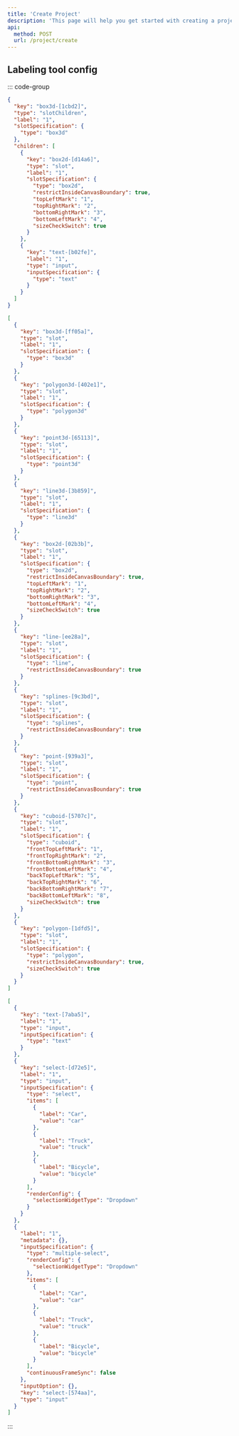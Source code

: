 ```yaml
---
title: 'Create Project'
description: 'This page will help you get started with creating a project on Rosetta, and set the status to 1 which represents <a href="/projects/list-project">START</a>.'
api:
  method: POST
  url: /project/create
---
```


<Params
  :body="body"
  :results="results"
/>

<script setup>
const body = {
  name: {
    type: 'string',
    description: 'project name'
  },
  dataType: {
    type: 'integer',
    description: 'project data type: 1 represents TEXT, 2 represents 2D, 3 represents 3D'
  },
  description: {
    type: 'string',
    default: 'project description',
    description: 'description',
    required: false
  },
  deadline: {
    type: 'string',
    description: 'deadline, a date for system notification, such as 2024-06-01'
  },
  operators: {
    type: 'object[]',
    description: 'label tool config'
  },
}
const results = {
  200: {
    "code": 200,
    "message": "Success",
    "data": 12, // project id
    "date": "2024-05-16 19:03:34",
    "requestId": "864b70706a7349ea83e177a49800464f",
    "success": true
  },
  400: {
    "code": 400,
    "data": null,
    "date": "",
    "message": "Illegal Parameter",
    "requestId": "",
    "success": false
  }
}
</script>

## Labeling tool config

::: code-group

```json [nesting instance structure]
{
  "key": "box3d-[1cbd2]",
  "type": "slotChildren",
  "label": "1",
  "slotSpecification": {
    "type": "box3d"
  },
  "children": [
    {
      "key": "box2d-[d14a6]",
      "type": "slot",
      "label": "1",
      "slotSpecification": {
        "type": "box2d",
        "restrictInsideCanvasBoundary": true,
        "topLeftMark": "1",
        "topRightMark": "2",
        "bottomRightMark": "3",
        "bottomLeftMark": "4",
        "sizeCheckSwitch": true
      }
    },
    {
      "key": "text-[b02fe]",
      "label": "1",
      "type": "input",
      "inputSpecification": {
        "type": "text"
      }
    }
  ]
}
```

```json [instance structure]
[
  {
    "key": "box3d-[ff05a]",
    "type": "slot",
    "label": "1",
    "slotSpecification": {
      "type": "box3d"
    }
  },
  {
    "key": "polygon3d-[402e1]",
    "type": "slot",
    "label": "1",
    "slotSpecification": {
      "type": "polygon3d"
    }
  },
  {
    "key": "point3d-[65113]",
    "type": "slot",
    "label": "1",
    "slotSpecification": {
      "type": "point3d"
    }
  },
  {
    "key": "line3d-[3b859]",
    "type": "slot",
    "label": "1",
    "slotSpecification": {
      "type": "line3d"
    }
  },
  {
    "key": "box2d-[02b3b]",
    "type": "slot",
    "label": "1",
    "slotSpecification": {
      "type": "box2d",
      "restrictInsideCanvasBoundary": true,
      "topLeftMark": "1",
      "topRightMark": "2",
      "bottomRightMark": "3",
      "bottomLeftMark": "4",
      "sizeCheckSwitch": true
    }
  },
  {
    "key": "line-[ee28a]",
    "type": "slot",
    "label": "1",
    "slotSpecification": {
      "type": "line",
      "restrictInsideCanvasBoundary": true
    }
  },
  {
    "key": "splines-[9c3bd]",
    "type": "slot",
    "label": "1",
    "slotSpecification": {
      "type": "splines",
      "restrictInsideCanvasBoundary": true
    }
  },
  {
    "key": "point-[939a3]",
    "type": "slot",
    "label": "1",
    "slotSpecification": {
      "type": "point",
      "restrictInsideCanvasBoundary": true
    }
  },
  {
    "key": "cuboid-[5707c]",
    "type": "slot",
    "label": "1",
    "slotSpecification": {
      "type": "cuboid",
      "frontTopLeftMark": "1",
      "frontTopRightMark": "2",
      "frontBottomRightMark": "3",
      "frontBottomLeftMark": "4",
      "backTopLeftMark": "5",
      "backTopRightMark": "6",
      "backBottomRightMark": "7",
      "backBottomLeftMark": "8",
      "sizeCheckSwitch": true
    }
  },
  {
    "key": "polygon-[1dfd5]",
    "type": "slot",
    "label": "1",
    "slotSpecification": {
      "type": "polygon",
      "restrictInsideCanvasBoundary": true,
      "sizeCheckSwitch": true
    }
  }
]
```

```json [attribute structure]
[
  {
    "key": "text-[7aba5]",
    "label": "1",
    "type": "input",
    "inputSpecification": {
      "type": "text"
    }
  },
  {
    "key": "select-[d72e5]",
    "label": "1",
    "type": "input",
    "inputSpecification": {
      "type": "select",
      "items": [
        {
          "label": "Car",
          "value": "car"
        },
        {
          "label": "Truck",
          "value": "truck"
        },
        {
          "label": "Bicycle",
          "value": "bicycle"
        }
      ],
      "renderConfig": {
        "selectionWidgetType": "Dropdown"
      }
    }
  },
  {
    "label": "1",
    "metadata": {},
    "inputSpecification": {
      "type": "multiple-select",
      "renderConfig": {
        "selectionWidgetType": "Dropdown"
      },
      "items": [
        {
          "label": "Car",
          "value": "car"
        },
        {
          "label": "Truck",
          "value": "truck"
        },
        {
          "label": "Bicycle",
          "value": "bicycle"
        }
      ],
      "continuousFrameSync": false
    },
    "inputOption": {},
    "key": "select-[574aa]",
    "type": "input"
  }
]
```

:::

